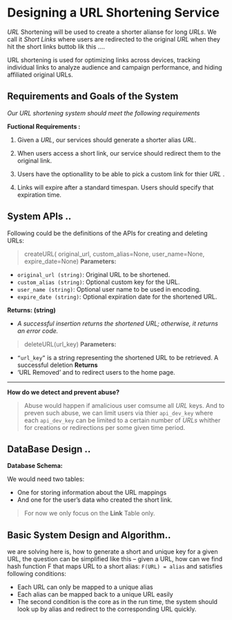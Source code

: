 # Designing a URL Shortening Service

  *URL* Shortening will be used to create a shorter alianse for long _URLs_. We call it _Short Links_ where users are 
redirected to the original _URL_ when they hit the short links buttob lik this ....

  URL shortening is used for optimizing links across devices, tracking individual links to analyze 
audience and campaign performance, and hiding affiliated original URLs.


##  Requirements and Goals of the System

_Our URL shortening system should meet the following requirements_

__Fuctional Requirements :__
1. Given a _URL_, our services should generate a shorter alias _URL_.

2. When users access a short link, our service should redirect them to the original link.

3. Users have the optionallity to be able to pick a custom link for thier _URL_ .

4. Links will expire after a standard timespan. Users should specify that expiration time.

## System APIs ..
Following could be the definitions of the APIs for creating and deleting URLs:  
 > createURL( original_url, custom_alias=None, user_name=None,
expire_date=None)
__Parameters:__ 
  - `original_url (string)`: Original URL to be shortened.
  - `custom_alias (string)`: Optional custom key for the URL.
  - `user_name (string)`: Optional user name to be used in encoding.
  - `expire_date (string)`: Optional expiration date for the shortened URL.

__Returns: (string)__ 
  - _A successful insertion returns the shortened URL; otherwise, it returns an error code._ 

> deleteURL(url_key)
__Parameters:__ 
  -  `“url_key”` is a string representing the shortened URL to be retrieved. A successful deletion 
__Returns__ 
  - ‘URL Removed’ and to redirect users to the home page. 

---
 __How do we detect and prevent abuse?__

 > Abuse would happen if amalicious user comsume all _URL_ keys. And to preven such abuse, we can limit users via thier `api_dev_key` where each `api_dev_key` can be limited to a certain number of _URLs_ whither for creations or redirections per some given time period.

 ## DataBase Design ..

 __Database Schema:__
 
 We would need two tables: 
  - One for storing information about the URL mappings
  - And one for the user’s data who created the short link.

> For now we only focus on the __Link__ Table only.

## Basic System Design and Algorithm..

we are solving here is, how to generate a short and unique key for a given URL, the question can be simplified like this – given a URL, how can we find hash function F that maps URL to a short alias:
`F(URL) = alias`
and satisfies following conditions:

- Each URL can only be mapped to a unique alias
- Each alias can be mapped back to a unique URL easily
- The second condition is the core as in the run time, the system should look up by alias and redirect to the corresponding URL quickly.

